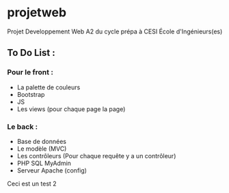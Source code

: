 # projetweb

Projet Developpement Web A2 du cycle prépa à CESI École d'Ingénieurs(es)

## To Do List : 

### Pour le front : 
- La palette de couleurs
- Bootstrap 
- JS
- Les views (pour chaque page la page)

### Le back :        
- Base de données
- Le modèle (MVC)
- Les contrôleurs (Pour chaque requête y a un contrôleur)
- PHP SQL MyAdmin
- Serveur Apache (config)

Ceci est un test 2

